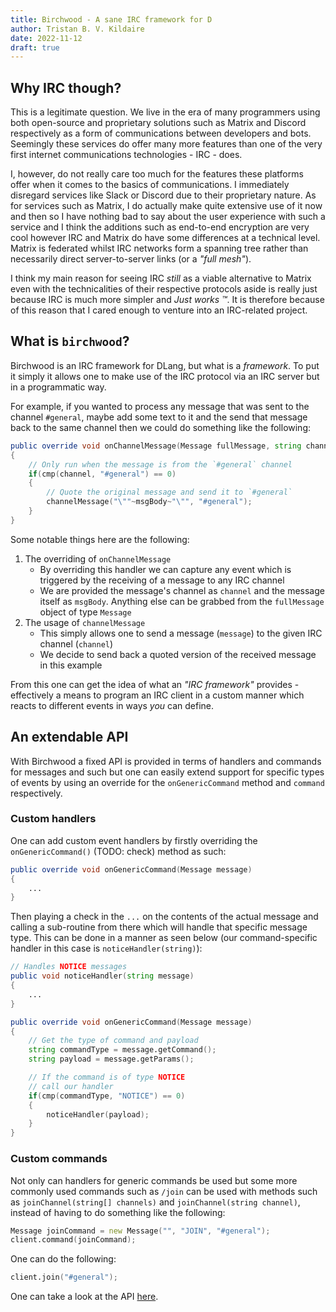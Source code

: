 ```yaml
---
title: Birchwood - A sane IRC framework for D
author: Tristan B. V. Kildaire
date: 2022-11-12
draft: true
---
```


## Why IRC though?

This is a legitimate question. We live in the era of many programmers using both open-source and proprietary solutions such as Matrix and Discord respectively as a form of communications between developers and bots. Seemingly these services do offer many more features than one of the very first internet communications technologies - IRC - does.

I, however, do not really care too much for the features these platforms offer when it comes to the basics of communications. I immediately disregard services like Slack or Discord due to their proprietary nature. As for services such as Matrix, I do actually make quite extensive use of it now and then so I have nothing bad to say about the user experience with such a service and I think the additions such as end-to-end encryption are very cool however IRC and Matrix do have some differences at a technical level. Matrix is federated whilst IRC networks form a spanning tree rather than necessarily direct server-to-server links (or a _"full mesh"_).

I think my main reason for seeing IRC _still_ as a viable alternative to Matrix even with the technicalities of their respective protocols aside is really just because IRC is much more simpler and _Just works ™️_. It is therefore because of this reason that I cared enough to venture into an IRC-related project.

## What is `birchwood`?

Birchwood is an IRC framework for DLang, but what is a _framework_. To put it simply it allows one to make use of the IRC protocol via an IRC server but in a programmatic way.

For example, if you wanted to process any message that was sent to the channel `#general`, maybe add some text to it and the send that message back to the same channel then we could do something like the following:

```d
public override void onChannelMessage(Message fullMessage, string channel, string msgBody)
{
    // Only run when the message is from the `#general` channel
    if(cmp(channel, "#general") == 0)
    {
        // Quote the original message and send it to `#general`
        channelMessage("\""~msgBody~"\"", "#general");
    }
}
```

Some notable things here are the following:

1. The overriding of `onChannelMessage`
    * By overriding this handler we can capture any event which is triggered by the receiving of a message to any IRC channel
    * We are provided the message's channel as `channel` and the message itself as `msgBody`. Anything else can be grabbed from the `fullMessage` object of type `Message`
2. The usage of `channelMessage`
    * This simply allows one to send a message (`message`) to the given IRC channel (`channel`)
    * We decide to send back a quoted version of the received message in this example

From this one can get the idea of what an _"IRC framework"_ provides - effectively a means to program an IRC client in a custom manner which reacts to different events in ways _you_ can define.

## An extendable API

With Birchwood a fixed API is provided in terms of handlers and commands for messages and such but one can easily extend support for specific types of events by using an override for the `onGenericCommand` method and `command` respectively.

### Custom handlers

One can add custom event handlers by firstly overriding the `onGenericCommand()` (TODO: check) method as such:

```d
public override void onGenericCommand(Message message)
{
    ...
}
```

Then playing a check in the `...` on the contents of the actual message and calling a sub-routine from there which will handle that specific message type. This can be done in a manner as seen below (our command-specific handler in this case is `noticeHandler(string)`):

```d
// Handles NOTICE messages
public void noticeHandler(string message)
{
    ...
}

public override void onGenericCommand(Message message)
{
    // Get the type of command and payload
    string commandType = message.getCommand();
    string payload = message.getParams();

    // If the command is of type NOTICE
    // call our handler
    if(cmp(commandType, "NOTICE") == 0)
    {
        noticeHandler(payload);
    }
}
```

### Custom commands

Not only can handlers for generic commands be used but some more commonly used commands such as `/join` can be used with methods such as `joinChannel(string[] channels)` and `joinChannel(string channel)`, instead of having to do something like the following:

```d
Message joinCommand = new Message("", "JOIN", "#general");
client.command(joinCommand);
```

One can do the following:

```d
client.join("#general");
```

One can take a look at the API [here](https://birchwood.dpldocs.info/index.html).